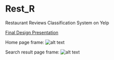 # Rest_R
Restaurant Reviews Classification System on Yelp 

[Final Design Presentation](https://docs.google.com/presentation/d/140vld0XzrDRSW93MdRXBa94WLy8G_UAS8YLDQMoFkTE/edit)


Home page frame:
![alt text](https://github.com/zlin001/Rest_R/blob/master/home_page_frame.png)

Search result page frame:
![alt text](https://github.com/zlin001/Rest_R/blob/master/search_result_frame.png)
